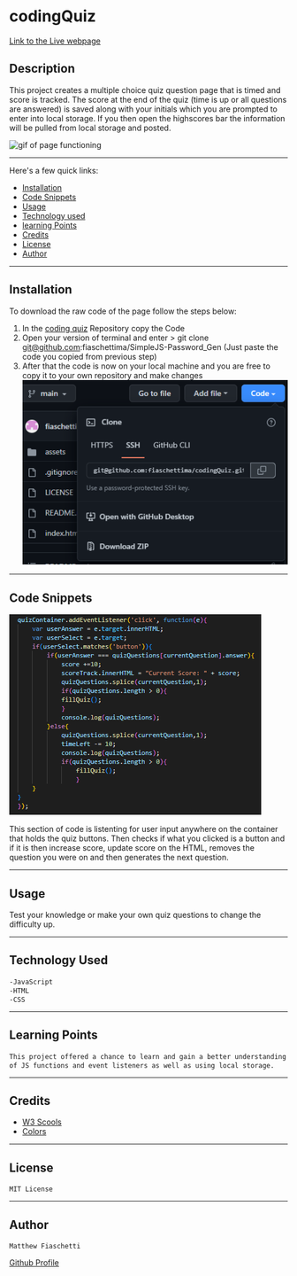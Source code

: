 # codingQuiz

[Link to the Live webpage](https://fiaschettima.github.io/codingQuiz/)

## Description

This project creates a multiple choice quiz question page that is timed and score is tracked. The score at the end of the quiz (time is up or all questions are answered) is saved along with your initials which you are prompted to enter into local storage. If you then open the highscores bar the information will be pulled from local storage and posted.

![gif of page functioning](./assets/images/codingQuizWorking.gif)

---

Here's a few quick links:

* [Installation](#installation)
* [Code Snippets](#code-snippets)
* [Usage](#usage)
* [Technology used](#technology-used)
* [learning Points](#learning-points)
* [Credits](#credits)
* [License](#license)
* [Author](#author)
---

## Installation

To download the raw code of the page follow the steps below:
1. In the [coding quiz](https://github.com/fiaschettima/codingQuiz) Repository copy the Code               
2. Open your version of terminal and enter > git clone git@github.com:fiaschettima/SimpleJS-Password_Gen (Just paste the code you copied from previous step)
3. After that the code is now on your local machine and you are free to copy it to your own repository and make changes
 ![Ex.S](./assets/images/codeCopy.png)
---


## Code Snippets
![Code Ex](./assets/images/codeSnippet.png)

This section of code is listenting for user input anywhere on the container that holds the quiz buttons. Then checks if what you clicked is a button and if it is then increase score, update score on the HTML, removes the question you were on and then generates the next question.

---
## Usage 

Test your knowledge or make your own quiz questions to change the difficulty up.

---

## Technology Used
    -JavaScript
    -HTML
    -CSS
---
## Learning Points
    This project offered a chance to learn and gain a better understanding of JS functions and event listeners as well as using local storage.
---
## Credits

- [W3 Scools](https://www.w3schools.com/)
- [Colors](https://coolors.co/)

---
## License

    MIT License
---
## Author
    Matthew Fiaschetti 

[Github Profile](https://github.com/fiaschettima)

